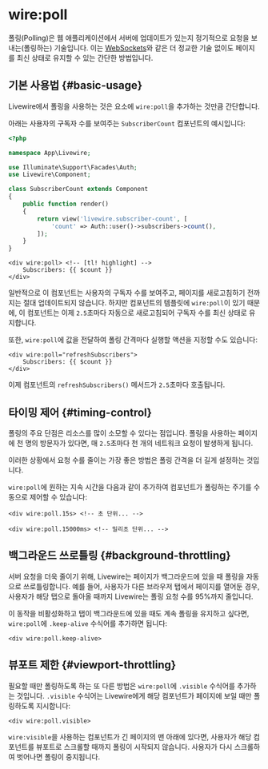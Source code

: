 # wire:poll
폴링(Polling)은 웹 애플리케이션에서 서버에 업데이트가 있는지 정기적으로 요청을 보내는(폴링하는) 기술입니다. 이는 [WebSockets](/docs/events#real-time-events-using-laravel-echo)와 같은 더 정교한 기술 없이도 페이지를 최신 상태로 유지할 수 있는 간단한 방법입니다.
## 기본 사용법 {#basic-usage}

Livewire에서 폴링을 사용하는 것은 요소에 `wire:poll`을 추가하는 것만큼 간단합니다.

아래는 사용자의 구독자 수를 보여주는 `SubscriberCount` 컴포넌트의 예시입니다:

```php
<?php

namespace App\Livewire;

use Illuminate\Support\Facades\Auth;
use Livewire\Component;

class SubscriberCount extends Component
{
    public function render()
    {
        return view('livewire.subscriber-count', [
            'count' => Auth::user()->subscribers->count(),
        ]);
    }
}
```

```blade
<div wire:poll> <!-- [tl! highlight] -->
    Subscribers: {{ $count }}
</div>
```

일반적으로 이 컴포넌트는 사용자의 구독자 수를 보여주고, 페이지를 새로고침하기 전까지는 절대 업데이트되지 않습니다. 하지만 컴포넌트의 템플릿에 `wire:poll`이 있기 때문에, 이 컴포넌트는 이제 `2.5`초마다 자동으로 새로고침되어 구독자 수를 최신 상태로 유지합니다.

또한, `wire:poll`에 값을 전달하여 폴링 간격마다 실행할 액션을 지정할 수도 있습니다:

```blade
<div wire:poll="refreshSubscribers">
    Subscribers: {{ $count }}
</div>
```

이제 컴포넌트의 `refreshSubscribers()` 메서드가 `2.5`초마다 호출됩니다.

## 타이밍 제어 {#timing-control}

폴링의 주요 단점은 리소스를 많이 소모할 수 있다는 점입니다. 폴링을 사용하는 페이지에 천 명의 방문자가 있다면, 매 `2.5`초마다 천 개의 네트워크 요청이 발생하게 됩니다.

이러한 상황에서 요청 수를 줄이는 가장 좋은 방법은 폴링 간격을 더 길게 설정하는 것입니다.

`wire:poll`에 원하는 지속 시간을 다음과 같이 추가하여 컴포넌트가 폴링하는 주기를 수동으로 제어할 수 있습니다:

```blade
<div wire:poll.15s> <!-- 초 단위... -->

<div wire:poll.15000ms> <!-- 밀리초 단위... -->
```

## 백그라운드 쓰로틀링 {#background-throttling}

서버 요청을 더욱 줄이기 위해, Livewire는 페이지가 백그라운드에 있을 때 폴링을 자동으로 쓰로틀링합니다. 예를 들어, 사용자가 다른 브라우저 탭에서 페이지를 열어둔 경우, 사용자가 해당 탭으로 돌아올 때까지 Livewire는 폴링 요청 수를 95%까지 줄입니다.

이 동작을 비활성화하고 탭이 백그라운드에 있을 때도 계속 폴링을 유지하고 싶다면, `wire:poll`에 `.keep-alive` 수식어를 추가하면 됩니다:

```blade
<div wire:poll.keep-alive>
```

## 뷰포트 제한 {#viewport-throttling}

필요할 때만 폴링하도록 하는 또 다른 방법은 `wire:poll`에 `.visible` 수식어를 추가하는 것입니다. `.visible` 수식어는 Livewire에게 해당 컴포넌트가 페이지에 보일 때만 폴링하도록 지시합니다:

```blade
<div wire:poll.visible>
```

`wire:visible`을 사용하는 컴포넌트가 긴 페이지의 맨 아래에 있다면, 사용자가 해당 컴포넌트를 뷰포트로 스크롤할 때까지 폴링이 시작되지 않습니다. 사용자가 다시 스크롤하여 벗어나면 폴링이 중지됩니다.

